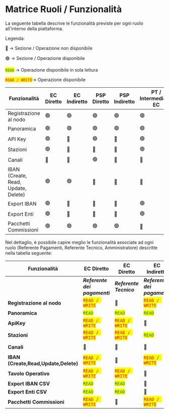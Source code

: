 # Matrice Ruoli / Funzionalità

La seguente tabella descrive le funzionalità previste per ogni ruolo all'interno della piattaforma.

Legenda:&#x20;

🔴 -> Sezione / Operazione non disponibile

🟢 -> Sezione / Operazione disponibile

<mark style="color:green;">`READ`</mark> ->  Operazione disponibile in sola lettura

<mark style="color:red;">`READ / WRITE`</mark>->  Operazione disponibile&#x20;



<table data-full-width="true"><thead><tr><th width="160">Funzionalità</th><th width="126">EC Diretto</th><th width="137">EC Indiretto</th><th width="131">PSP Diretto</th><th width="143">PSP Indiretto</th><th width="172">PT / Intermediario EC</th><th width="100">PT / Intermediario PSP</th></tr></thead><tbody><tr><td>Registrazione al nodo</td><td>🟢</td><td>🟢</td><td>🟢</td><td>🟢</td><td>🟢</td><td>🟢</td></tr><tr><td>Panoramica</td><td>🟢</td><td>🟢</td><td>🟢</td><td>🟢</td><td>🟢</td><td>🟢</td></tr><tr><td>API Key</td><td>🟢</td><td>🔴</td><td>🟢</td><td>🔴</td><td>🟢</td><td>🟢</td></tr><tr><td>Stazioni</td><td>🟢</td><td>🔴</td><td>🔴</td><td>🔴</td><td>🟢</td><td>🔴</td></tr><tr><td>Canali</td><td>🔴</td><td>🔴</td><td>🟢</td><td>🔴</td><td>🔴</td><td>🟢</td></tr><tr><td>IBAN (Create, Read, Update, Delete)</td><td>🟢</td><td>🟢</td><td>🔴</td><td>🔴</td><td>🔴</td><td>🔴</td></tr><tr><td>Export IBAN</td><td>🟢</td><td>🔴</td><td>🔴</td><td>🔴</td><td>🟢</td><td>🔴</td></tr><tr><td>Export Enti</td><td>🟢</td><td>🔴</td><td>🔴</td><td>🔴</td><td>🟢</td><td>🔴</td></tr><tr><td>Pacchetti Commissioni</td><td>🟢</td><td>🟢</td><td>🟢</td><td>🟢</td><td>🔴</td><td>🔴</td></tr></tbody></table>

Nel dettaglio, è possibile capire meglio le funzionalità associate ad ogni ruolo (Referente Pagamenti, Referente Tecnico,  Amministratore) descritte nella tabella seguente:

<table data-full-width="true"><thead><tr><th>Funzionalità</th><th>EC Diretto</th><th>EC Diretto</th><th>EC Indiretto</th><th>EC Indiretto</th><th>PSP Diretto</th><th>PSP Diretto</th><th>PSP Indiretto</th><th>PSP Indiretto</th><th>PT / Intermediario</th><th>PT / Intermediario</th><th>PT / Intermediario</th></tr></thead><tbody><tr><td> </td><td><em><strong>Referente dei pagamenti</strong></em></td><td><em><strong>Referente Tecnico</strong></em></td><td><em><strong>Referente dei pagamenti</strong></em></td><td><em><strong>Referente Tecnico</strong></em></td><td><em><strong>Amministratore</strong></em></td><td><em><strong>Referente Tecnico</strong></em></td><td><em><strong>Amministratore</strong></em></td><td><em><strong>Referente Tecnico</strong></em></td><td><em><strong>Referente Tecnico</strong></em></td><td><em><strong>Referente Tecnico</strong></em></td><td><em><strong>Referente Tecnico</strong></em></td></tr><tr><td><strong>Registrazione al nodo</strong></td><td><mark style="color:red;"><code>READ / WRITE</code></mark></td><td>🔴</td><td><mark style="color:red;"><code>READ / WRITE</code></mark></td><td>🔴</td><td><mark style="color:red;"><code>READ / WRITE</code></mark></td><td>🔴</td><td><mark style="color:red;"><code>READ / WRITE</code></mark></td><td>🔴</td><td><mark style="color:red;"><code>READ / WRITE</code></mark></td><td><mark style="color:red;"><code>READ / WRITE</code></mark></td><td><mark style="color:red;"><code>READ / WRITE</code></mark></td></tr><tr><td><strong>Panoramica</strong></td><td><mark style="color:green;"><code>READ</code></mark></td><td><mark style="color:green;"><code>READ</code></mark></td><td><mark style="color:green;"><code>READ</code></mark></td><td><mark style="color:green;"><code>READ</code></mark></td><td><mark style="color:green;"><code>READ</code></mark></td><td><mark style="color:green;"><code>READ</code></mark></td><td><mark style="color:green;"><code>READ</code></mark></td><td><mark style="color:green;"><code>READ</code></mark></td><td><mark style="color:green;"><code>READ</code></mark></td><td><mark style="color:green;"><code>READ</code></mark></td><td><mark style="color:green;"><code>READ</code></mark></td></tr><tr><td><strong>ApiKey</strong></td><td><mark style="color:red;"><code>READ / WRITE</code></mark></td><td><mark style="color:red;"><code>READ / WRITE</code></mark></td><td>🔴</td><td>🔴</td><td><mark style="color:red;"><code>READ / WRITE</code></mark></td><td><mark style="color:red;"><code>READ / WRITE</code></mark></td><td>🔴</td><td>🔴</td><td><mark style="color:red;"><code>READ / WRITE</code></mark></td><td><mark style="color:red;"><code>READ / WRITE</code></mark></td><td><mark style="color:red;"><code>READ / WRITE</code></mark></td></tr><tr><td><strong>Stazioni</strong></td><td><mark style="color:red;"><code>READ / WRITE</code></mark></td><td><mark style="color:red;"><code>READ / WRITE</code></mark></td><td><mark style="color:green;"><code>READ</code></mark></td><td>🔴</td><td>🔴</td><td>🔴</td><td>🔴</td><td>🔴</td><td><mark style="color:red;"><code>READ / WRITE</code></mark></td><td>🔴</td><td><mark style="color:red;"><code>READ / WRITE</code></mark></td></tr><tr><td><strong>Canali</strong></td><td>🔴</td><td>🔴</td><td>🔴</td><td>🔴</td><td><mark style="color:red;"><code>READ / WRITE</code></mark></td><td><mark style="color:red;"><code>READ / WRITE</code></mark></td><td>🔴</td><td>🔴</td><td>🔴</td><td><mark style="color:red;"><code>READ / WRITE</code></mark></td><td><mark style="color:red;"><code>READ / WRITE</code></mark></td></tr><tr><td><strong>IBAN (Create,Read,Update,Delete)</strong></td><td><mark style="color:red;"><code>READ / WRITE</code></mark></td><td>🔴</td><td><mark style="color:red;"><code>READ / WRITE</code></mark></td><td>🔴</td><td>🔴</td><td>🔴</td><td>🔴</td><td>🔴</td><td>🔴</td><td>🔴</td><td>🔴</td></tr><tr><td><strong>Tavolo Operativo</strong></td><td><mark style="color:red;"><code>READ / WRITE</code></mark></td><td><mark style="color:red;"><code>READ / WRITE</code></mark></td><td>🔴</td><td>🔴</td><td>🔴</td><td>🔴</td><td>🔴</td><td>🔴</td><td><mark style="color:red;"><code>READ / WRITE</code></mark></td><td>🔴</td><td><mark style="color:red;"><code>READ / WRITE</code></mark></td></tr><tr><td><strong>Export IBAN CSV</strong></td><td><mark style="color:green;"><code>READ</code></mark></td><td><mark style="color:green;"><code>READ</code></mark></td><td>🔴</td><td>🔴</td><td>🔴</td><td>🔴</td><td>🔴</td><td>🔴</td><td><mark style="color:green;"><code>READ</code></mark></td><td>🔴</td><td>🔴</td></tr><tr><td><strong>Export Enti CSV</strong></td><td><mark style="color:green;"><code>READ</code></mark></td><td><mark style="color:green;"><code>READ</code></mark></td><td>🔴</td><td>🔴</td><td>🔴</td><td>🔴</td><td>🔴</td><td>🔴</td><td><mark style="color:green;"><code>READ</code></mark></td><td>🔴</td><td>🔴</td></tr><tr><td><strong>Pacchetti Commissioni</strong></td><td><mark style="color:red;"><code>READ / WRITE</code></mark></td><td>🔴</td><td><mark style="color:red;"><code>READ / WRITE</code></mark></td><td>🔴</td><td><mark style="color:red;"><code>READ / WRITE</code></mark></td><td>🔴</td><td><mark style="color:red;"><code>READ / WRITE</code></mark></td><td>🔴</td><td>🔴</td><td></td><td></td></tr></tbody></table>

